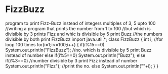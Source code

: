 # FizzBuzz
program to print Fizz-Buzz instead of integers multiples of 3, 5 upto 100
//writing a program that prints the number from 1 to 100
//but which is divisible by 3 prints Fizz and whic is divisible by 5 print Buzz
//the numbers divisible by both print FizzBuzz
import java.util.*;
class FizzBuzz 
{
int i;
//for loop 100 times
for(i=1;i<=100;i++)
{
if(i%15==0)
System.out.println("FizzBuzz");
//no. which is divisible by 5 print Buzz instead of number
else if(i%5==0)
System.out.println("Buzz");
else if(i%3==0)
//number divisible by 3 print Fizz instead of number
System.out.println("Fizz");
//print the no. 
else
System.out.println(""+i);
}
}
